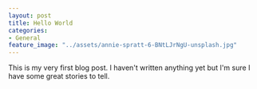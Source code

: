 ```yaml
---
layout: post
title: Hello World
categories:
- General
feature_image: "../assets/annie-spratt-6-BNtLJrNgU-unsplash.jpg"
---
```


This is my very first blog post. I haven't written anything yet but I'm sure I have some great stories to tell.
